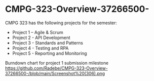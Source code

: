 # CMPG-323-Overview-37266500-
CMPG 323 has the following projects for the semester:
- Project 1 – Agile & Scrum
- Project 2 - API Development
- Project 3 - Standards and Patterns
-  Project 4 - Testing and RPA
-  Project 5 - Reporting and Monitoring

Burndown chart for project 1 submission milestone
https://github.com/Radebe/CMPG-323-Overview-37266500-/blob/main/Screenshot%20(306).png

